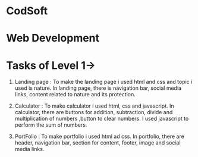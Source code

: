 # CodSoft
# Web Development
# Tasks of Level 1-> 
1. Landing page : To make the landing page i used html and css and topic i used is nature.
                  In landing page, there is navigation bar, social media links, content related to nature and its protection.

2. Calculator : To make calculator i used html, css and javascript.
                In calculator, there are buttons for addition, subtraction, divide and multiplication of numbers ,button to clear numbers.
                I used javascript to perform the sum of numbers.
   
3. PortFolio : To make portfolio i used html ad css.
               In portfolio, there are header, navigation bar, section for content, footer, image and social media links.
